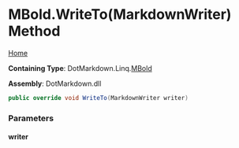 <a name="_top"></a>

# MBold\.WriteTo\(MarkdownWriter\) Method

[Home](../../../../README.md#_top)

**Containing Type**: DotMarkdown\.Linq\.[MBold](../README.md#_top)

**Assembly**: DotMarkdown\.dll

```csharp
public override void WriteTo(MarkdownWriter writer)
```

### Parameters

#### writer

